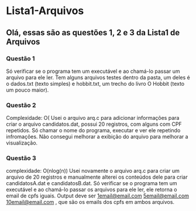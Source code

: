 # Lista1-Arquivos

## Olá, essas são as questões 1, 2 e 3 da Lista1 de Arquivos

### Questão 1

Só verificar se o programa tem um executável e ao chamá-lo passar um arquivo para ele ler. Tem alguns arquivos testes dentro da pasta, um deles é o dados.txt (texto simples) e hobbit.txt, um trecho do livro O Hobbit (texto um pouco maior).

### Questão 2 

Complexidade: O(
Usei o arquivo arq.c para adicionar informações para criar o arquivo candidatos.dat, possui 20 registros, com alguns com CPF repetidos. Só chamar o nome do programa, executar e ver ele repetindo infromações. Não consegui melhorar a exibição do arquivo para melhorar a visualização. 

### Questão 3

complexidade: O(nlog(n))
Usei novamente o arquivo arq.c para criar um arquivo de 20 registros e manualmente alterei os conteúdos dele para criar candidatosA.dat e candidatosB.dat. Só verificar se o programa tem um executável e ao chamá-lo passar os arquivos para ele ler, ele retorna o email de cpfs iguais. Output deve ser 1email@email.com 5email@email.com 10email@email.com , que são os emails dos cpfs em ambos arquivos. 
